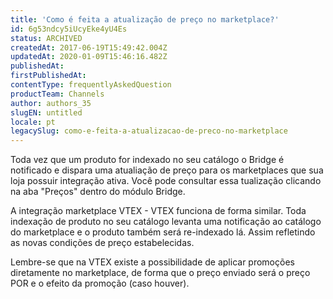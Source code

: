 ```yaml
---
title: 'Como é feita a atualização de preço no marketplace?'
id: 6g53ndcy5iUcyEke4yU4Es
status: ARCHIVED
createdAt: 2017-06-19T15:49:42.004Z
updatedAt: 2020-01-09T15:46:16.482Z
publishedAt: 
firstPublishedAt: 
contentType: frequentlyAskedQuestion
productTeam: Channels
author: authors_35
slugEN: untitled
locale: pt
legacySlug: como-e-feita-a-atualizacao-de-preco-no-marketplace
---
```


Toda vez que um produto for indexado no seu catálogo o Bridge é notificado e dispara uma atualiação de preço para os marketplaces que sua loja possuir integração ativa. Você pode consultar essa tualização clicando na aba "Preços" dentro do módulo Bridge.

A integração marketplace VTEX - VTEX funciona de forma similar. Toda indexação de produto no seu catálogo levanta uma notificação ao catálogo do marketplace e o produto também será re-indexado lá. Assim refletindo as novas condições de preço estabelecidas. 

Lembre-se que na VTEX existe a possibilidade de aplicar promoções diretamente no marketplace, de forma que o preço enviado será o preço POR e o efeito da promoção (caso houver).
